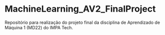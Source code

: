 # MachineLearning_AV2_FinalProject
Repositório para realização do projeto final da disciplina de Aprendizado de Máquina 1 (MD22) do IMPA Tech. 
